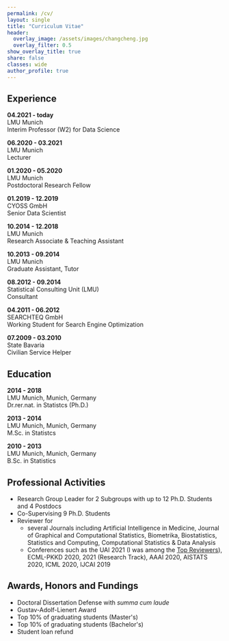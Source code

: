 ```yaml
---
permalink: /cv/
layout: single
title: "Curriculum Vitae"
header:
  overlay_image: /assets/images/changcheng.jpg
  overlay_filter: 0.5
show_overlay_title: true
share: false
classes: wide
author_profile: true  
---
```


Experience
---------------
__04.2021 - today__<br/>
LMU Munich<br/>
Interim Professor (W2) for Data Science

__06.2020 - 03.2021__<br/>
LMU Munich<br/>
Lecturer

__01.2020 - 05.2020__<br/>
LMU Munich<br/>
Postdoctoral Research Fellow

__01.2019 - 12.2019__<br/>
CYOSS GmbH<br/>
Senior Data Scientist

__10.2014 - 12.2018__<br/>
LMU Munich<br/>
Research Associate & Teaching Assistant

__10.2013 - 09.2014__<br/>
LMU Munich<br/>
Graduate Assistant, Tutor

__08.2012 - 09.2014__<br/>
Statistical Consulting Unit (LMU)<br/>
Consultant

__04.2011 - 06.2012__<br/>
SEARCHTEQ GmbH<br/>
Working Student for Search Engine Optimization

__07.2009 - 03.2010__<br/>
State Bavaria<br/>
Civilian Service Helper


Education
---------------

__2014 - 2018__<br/>
LMU Munich, Munich, Germany<br/>
Dr.rer.nat. in Statistcs (Ph.D.)

__2013 - 2014__<br/>
LMU Munich, Munich, Germany<br/>
M.Sc. in Statistcs

__2010 - 2013__<br/>
LMU Munich, Munich, Germany<br/>
B.Sc. in Statistics


Professional Activities
---------------

* Research Group Leader for 2 Subgroups with up to 12 Ph.D. Students and 4 Postdocs
* Co-Supervising 9 Ph.D. Students
* Reviewer for 
    + several Journals including Artificial  Intelligence  in  Medicine,  Journal  of  Graphical  and  Computational  Statistics, Biometrika, Biostatistics, Statistics and Computing, Computational Statistics & Data Analysis
    + Conferences such as the UAI 2021 (I was among the [Top Reviewers](https://www.auai.org/uai2021/top_program_committee)), ECML-PKKD 2020, 2021 (Research Track), AAAI 2020, AISTATS 2020, ICML 2020, IJCAI 2019


Awards, Honors and Fundings
---------------

* Doctoral Dissertation Defense with *summa cum laude*
* Gustav-Adolf-Lienert Award
* Top 10% of graduating students (Master's)
* Top 10% of graduating students (Bachelor's)
* Student loan refund
